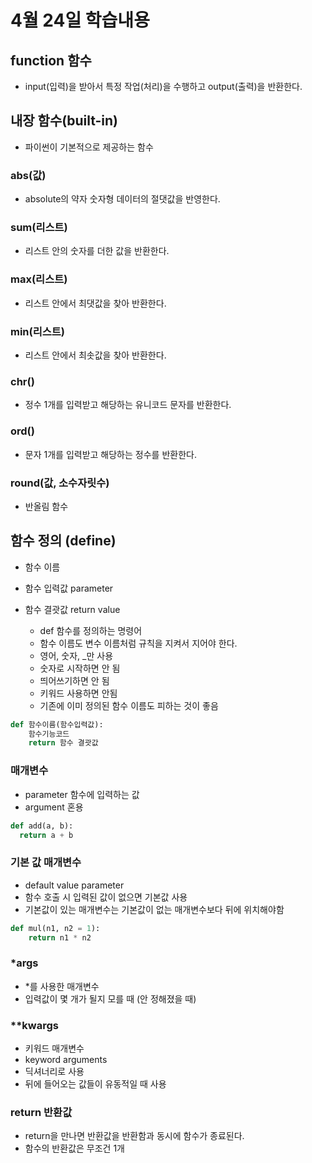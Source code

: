 # 4월 24일 학습내용

## function 함수
- input(입력)을 받아서 특정 작업(처리)을 수행하고 output(출력)을 반환한다.

## 내장 함수(built-in)
- 파이썬이 기본적으로 제공하는 함수

### abs(값)
- absolute의 약자 숫자형 데이터의 절댓값을 반영한다.

### sum(리스트)
- 리스트 안의 숫자를 더한 값을 반환한다.

### max(리스트)
- 리스트 안에서 최댓값을 찾아 반환한다.

### min(리스트)
- 리스트 안에서 최솟값을 찾아 반환한다.

### chr()
- 정수 1개를 입력받고 해당하는 유니코드 문자를 반환한다.

### ord()
- 문자 1개를 입력받고 해당하는 정수를 반환한다.

### round(값, 소수자릿수)
- 반올림 함수

## 함수 정의 (define)
- 함수 이름
- 함수 입력값 parameter
- 함수 결괏값 return value

  - def 함수를 정의하는 명령어
  - 함수 이름도 변수 이름처럼 규칙을 지켜서 지어야 한다.
  - 영어, 숫자, _만 사용
  - 숫자로 시작하면 안 됨
  - 띄어쓰기하면 안 됨
  - 키워드 사용하면 안됨
  - 기존에 이미 정의된 함수 이름도 피하는 것이 좋음

```python
def 함수이름(함수입력값):
    함수기능코드
    return 함수 결괏값
```

### 매개변수
- parameter 함수에 입력하는 값
- argument 혼용

```python
def add(a, b): 
  return a + b
  ```

### 기본 값 매개변수
- default value parameter
- 함수 호출 시 입력된 값이 없으면 기본값 사용
- 기본값이 있는 매개변수는 기본값이 없는 매개변수보다 뒤에 위치해야함
  
```python
def mul(n1, n2 = 1): 
    return n1 * n2
```
### *args
- *를 사용한 매개변수
- 입력값이 몇 개가 될지 모를 때 (안 정해졌을 때)


### **kwargs
- 키워드 매개변수
- keyword arguments
- 딕셔너리로 사용 
- 뒤에 들어오는 값들이 유동적일 때 사용

### return 반환값
- return을 만나면 반환값을 반환함과 동시에 함수가 종료된다.
- 함수의 반환값은 무조건 1개